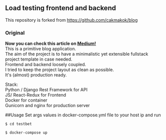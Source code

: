 ## Load testing frontend and backend
This repository is forked from https://github.com/cakmakok/blog

### Original

<strong> Now you can check this article on <a href="https://medium.com/@cakmak.ok/how-to-deploy-django-rest-framework-and-react-redux-application-with-docker-fa902a611abf">Medium!</a> </strong> <br/>
This is a primitive blog application. <br/>
The aim of the project is to have a minimalistic yet extensible fullstack project template in case needed. <br/>
Frontend and backend loosely coupled. <br/>
I tried to keep the project layout as clean as possible. <br/>
It's (almost) production ready. <br/>

Stack: <br/>
Python / Django Rest Framework for API <br/>
JS/ React-Redux for Frontend <br/>
Docker for container <br/>
Gunicorn and nginx for production server<br/>

##Usage
Set args values in docker-compose.yml file to your host ip and run <br/>

`$ cd testbet`

`$ docker-compose up`

